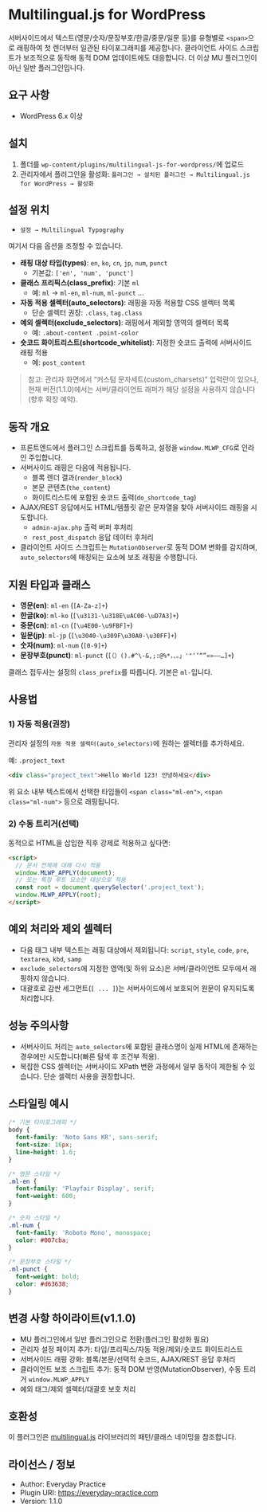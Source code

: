 # Multilingual.js for WordPress

서버사이드에서 텍스트(영문/숫자/문장부호/한글/중문/일문 등)를 유형별로 `<span>`으로 래핑하여 첫 렌더부터 일관된 타이포그래피를 제공합니다. 클라이언트 사이드 스크립트가 보조적으로 동작해 동적 DOM 업데이트에도 대응합니다. 더 이상 MU 플러그인이 아닌 일반 플러그인입니다.

## 요구 사항

- WordPress 6.x 이상

## 설치

1. 폴더를 `wp-content/plugins/multilingual-js-for-wordpress/`에 업로드
2. 관리자에서 플러그인을 활성화: `플러그인 → 설치된 플러그인 → Multilingual.js for WordPress → 활성화`

## 설정 위치

- `설정 → Multilingual Typography`

여기서 다음 옵션을 조정할 수 있습니다.

- **래핑 대상 타입(types)**: `en`, `ko`, `cn`, `jp`, `num`, `punct`
  - 기본값: `['en', 'num', 'punct']`
- **클래스 프리픽스(class_prefix)**: 기본 `ml`
  - 예: `ml` → `ml-en`, `ml-num`, `ml-punct` …
- **자동 적용 셀렉터(auto_selectors)**: 래핑을 자동 적용할 CSS 셀렉터 목록
  - 단순 셀렉터 권장: `.class`, `tag.class`
- **예외 셀렉터(exclude_selectors)**: 래핑에서 제외할 영역의 셀렉터 목록
  - 예: `.about-content .point-color`
- **숏코드 화이트리스트(shortcode_whitelist)**: 지정한 숏코드 출력에 서버사이드 래핑 적용
  - 예: `post_content`

> 참고: 관리자 화면에서 “커스텀 문자세트(custom_charsets)” 입력란이 있으나, 현재 버전(1.1.0)에서는 서버/클라이언트 래퍼가 해당 설정을 사용하지 않습니다(향후 확장 예약).

## 동작 개요

- 프론트엔드에서 플러그인 스크립트를 등록하고, 설정을 `window.MLWP_CFG`로 인라인 주입합니다.
- 서버사이드 래핑은 다음에 적용됩니다.
  - 블록 렌더 결과(`render_block`)
  - 본문 콘텐츠(`the_content`)
  - 화이트리스트에 포함된 숏코드 출력(`do_shortcode_tag`)
- AJAX/REST 응답에서도 HTML/템플릿 같은 문자열을 찾아 서버사이드 래핑을 시도합니다.
  - `admin-ajax.php` 출력 버퍼 후처리
  - `rest_post_dispatch` 응답 데이터 후처리
- 클라이언트 사이드 스크립트는 `MutationObserver`로 동적 DOM 변화를 감지하며, `auto_selectors`에 매칭되는 요소에 보조 래핑을 수행합니다.

## 지원 타입과 클래스

- **영문(en)**: `ml-en` (`[A-Za-z]+`)
- **한글(ko)**: `ml-ko` (`[\u3131-\u318E\uAC00-\uD7A3]+`)
- **중문(cn)**: `ml-cn` (`[\u4E00-\u9FBF]+`)
- **일문(jp)**: `ml-jp` (`[\u3040-\u309F\u30A0-\u30FF]+`)
- **숫자(num)**: `ml-num` (`[0-9]+`)
- **문장부호(punct)**: `ml-punct` (`[（）().#^\-&,;:@%*，、。」'"‘’“”«»–—…]+`)

클래스 접두사는 설정의 `class_prefix`를 따릅니다. 기본은 `ml-`입니다.

## 사용법

### 1) 자동 적용(권장)

관리자 설정의 `자동 적용 셀렉터(auto_selectors)`에 원하는 셀렉터를 추가하세요.

예: `.project_text`

```html
<div class="project_text">Hello World 123! 안녕하세요</div>
```

위 요소 내부 텍스트에서 선택한 타입들이 `<span class="ml-en">`, `<span class="ml-num">` 등으로 래핑됩니다.

### 2) 수동 트리거(선택)

동적으로 HTML을 삽입한 직후 강제로 적용하고 싶다면:

```html
<script>
  // 문서 전체에 대해 다시 적용
  window.MLWP_APPLY(document);
  // 또는 특정 루트 요소만 대상으로 적용
  const root = document.querySelector('.project_text');
  window.MLWP_APPLY(root);
</script>
```

## 예외 처리와 제외 셀렉터

- 다음 태그 내부 텍스트는 래핑 대상에서 제외됩니다: `script`, `style`, `code`, `pre`, `textarea`, `kbd`, `samp`
- `exclude_selectors`에 지정한 영역(및 하위 요소)은 서버/클라이언트 모두에서 래핑하지 않습니다.
- 대괄호로 감싼 세그먼트(`[ ... ]`)는 서버사이드에서 보호되어 원문이 유지되도록 처리합니다.

## 성능 주의사항

- 서버사이드 처리는 `auto_selectors`에 포함된 클래스명이 실제 HTML에 존재하는 경우에만 시도합니다(빠른 탐색 후 조건부 적용).
- 복잡한 CSS 셀렉터는 서버사이드 XPath 변환 과정에서 일부 동작이 제한될 수 있습니다. 단순 셀렉터 사용을 권장합니다.

## 스타일링 예시

```css
/* 기본 타이포그래피 */
body {
  font-family: 'Noto Sans KR', sans-serif;
  font-size: 16px;
  line-height: 1.6;
}

/* 영문 스타일 */
.ml-en {
  font-family: 'Playfair Display', serif;
  font-weight: 600;
}

/* 숫자 스타일 */
.ml-num {
  font-family: 'Roboto Mono', monospace;
  color: #007cba;
}

/* 문장부호 스타일 */
.ml-punct {
  font-weight: bold;
  color: #d63638;
}
```

## 변경 사항 하이라이트(v1.1.0)

- MU 플러그인에서 일반 플러그인으로 전환(플러그인 활성화 필요)
- 관리자 설정 페이지 추가: 타입/프리픽스/자동 적용/제외/숏코드 화이트리스트
- 서버사이드 래핑 강화: 블록/본문/선택적 숏코드, AJAX/REST 응답 후처리
- 클라이언트 보조 스크립트 추가: 동적 DOM 반영(MutationObserver), 수동 트리거 `window.MLWP_APPLY`
- 예외 태그/제외 셀렉터/대괄호 보호 처리

## 호환성

이 플러그인은 [multilingual.js](https://github.com/multilingualjs/multilingual.js) 라이브러리의 패턴/클래스 네이밍을 참조합니다.

## 라이선스 / 정보

- Author: Everyday Practice
- Plugin URI: https://everyday-practice.com
- Version: 1.1.0
